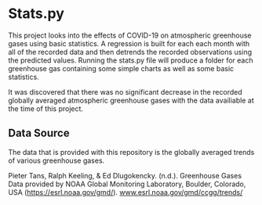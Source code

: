 # Stats.py

This project looks into the effects of COVID-19 on atmospheric greenhouse gases using basic statistics. A regression is built for each each month with all of the recorded data and then detrends the recorded observations using the predicted values. Running the stats.py file will produce a folder for each greenhouse gas containing some simple charts as well as some basic statistics. 

It was discovered that there was no significant decrease in the recorded globally averaged atmospheric greenhouse gases with the data availiable at the time of this project. 

## Data Source
The data that is provided with this repository is the globally averaged trends of various greenhouse gases.

Pieter Tans, Ralph Keeling, & Ed Dlugokencky. (n.d.). Greenhouse Gases Data provided by NOAA Global Monitoring Laboratory, Boulder, Colorado, USA (https://esrl.noaa.gov/gmd/). www.esrl.noaa.gov/gmd/ccgg/trends/

